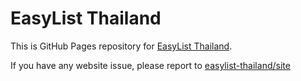 # EasyList Thailand

This is GitHub Pages repository for [EasyList Thailand](https://github.com/easylist-thailand/easylist-thailand).

If you have any website issue, please report to [easylist-thailand/site](https://github.com/easylist-thailand/site)
